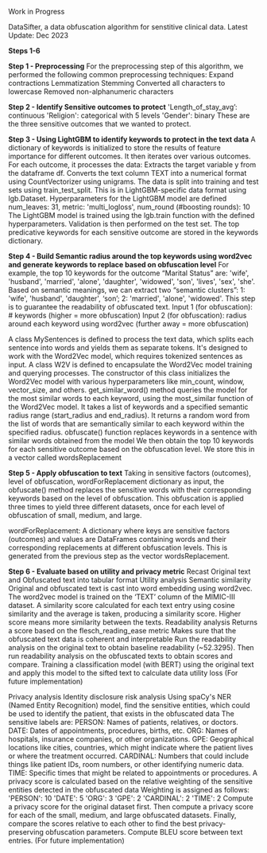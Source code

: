 Work in Progress

DataSifter, a data obfuscation algorithm for senstitive clinical data. Latest Update: Dec 2023

**Steps 1-6**

**Step 1 - Preprocessing**
For the preprocessing step of this algorithm, we performed the following common preprocessing techniques:
Expand contractions
Lemmatization
Stemming
Converted all characters to lowercase
Removed non-alphanumeric characters

**Step 2 - Identify Sensitive outcomes to protect**
'Length_of_stay_avg’: continuous
'Religion': categorical with 5 levels
'Gender': binary
These are the three sensitive outcomes that we wanted to protect.

**Step 3 - Using LightGBM to identify keywords to protect in the text data**
A dictionary of keywords is initialized to store the results of feature importance for different outcomes. It then iterates over various outcomes. 
For each outcome, it processes the data: Extracts the target variable y from the dataframe df. Converts the text column TEXT into a numerical format using CountVectorizer using unigrams.
The data is split into training and test sets using train_test_split. This is in LightGBM-specific data format using lgb.Dataset.
Hyperparameters for the LightGBM model are defined
num_leaves: 31, metric: 'multi_logloss', num_round (#boosting rounds): 10
The LightGBM model is trained using the lgb.train function with the defined hyperparameters. Validation is then performed on the test set.
The top predicative keywords for each sensitive outcome are stored in the keywords dictionary.

**Step 4 - Build Semantic radius around the top keywords using word2vec and generate keywords to replace based on obfuscation level**
For example, the top 10 keywords for the outcome “Marital Status” are: 'wife', 'husband', 'married', 'alone', 'daughter', 'widowed', 'son', 'lives', 'sex', 'she'. Based on semantic meanings, we can extract two “semantic clusters”: 1: 'wife', 'husband', 'daughter', ‘son’; 2: 'married', 'alone', 'widowed'. This step is to guarantee the readability of obfuscated text.
Input 1 (for obfuscation): # keywords (higher = more obfuscation)
Input 2  (for obfuscation): radius around each keyword using word2vec (further away = more obfuscation) 




A class MySentences is defined to process the text data, which splits each sentence into words and yields them as separate tokens. It's designed to work with the Word2Vec model, which requires tokenized sentences as input.
A class W2V is defined to encapsulate the Word2Vec model training and querying processes.
The constructor of this class initializes the Word2Vec model with various hyperparameters like min_count, window, vector_size, and others.
get_similar_word() method queries the model for the most similar words to each keyword, using the most_similar function of the Word2Vec model. It takes a list of keywords and a specified semantic radius range (start_radius and end_radius). It returns a random word from the list of words that are semantically similar to each keyword within the specified radius.
obfuscate() function replaces keywords in a sentence with similar words obtained from the model
We then obtain the top 10 keywords for each sensitive outcome based on the obfuscation level. We store this in a vector called wordsReplacement


**Step 5 - Apply obfuscation to text**
Taking in sensitive factors (outcomes), level of obfuscation, wordForReplacement dictionary as input, the obfuscate() method replaces the sensitive words with their corresponding keywords based on the level of obfuscation. This obfuscation is applied three times to yield three different datasets, once for each level of obfuscation of small, medium, and large.

wordForReplacement: A dictionary where keys are sensitive factors (outcomes) and values are DataFrames containing words and their corresponding replacements at different obfuscation levels. This is generated from the previous step as the vector wordsReplacement.


**Step 6 - Evaluate based on utility and privacy metric**
Recast Original text and Obfuscated text into tabular format
Utility analysis
Semantic similarity
Original and obfuscated text is cast into word embedding using word2vec. The word2vec model is trained on the ‘TEXT’ column of the MIMIC-III dataset. 
A similarity score calculated for each text entry using cosine similarity and the average is taken, producing a similarity score. Higher score means more similarity between the texts.
Readability analysis
Returns a score based on the flesch_reading_ease metric
Makes sure that the obfuscated text data is coherent and interpretable
Run the readability analysis on the original text to obtain baseline readability (~52.3295). Then run readability analysis on the obfuscated texts to obtain scores and compare.
Training a classification model (with BERT) using the original text and apply this model to the sifted text to calculate data utility loss (For future implementation)

Privacy analysis
Identity disclosure risk analysis
Using spaCy's NER (Named Entity Recognition) model, find the sensitive entities, which could be used to identify the patient, that exists in the obfuscated data
The sensitive labels are: 
PERSON: Names of patients, relatives, or doctors.
DATE: Dates of appointments, procedures, births, etc.
ORG: Names of hospitals, insurance companies, or other organizations.
GPE: Geographical locations like cities, countries, which might indicate where the patient lives or where the treatment occurred.
CARDINAL: Numbers that could include things like patient IDs, room numbers, or other identifying numeric data.
TIME: Specific times that might be related to appointments or procedures.
A privacy score is calculated based on the relative weighting of the sensitive entities detected in the obfuscated data
Weighting is assigned as follows:
'PERSON': 10
'DATE': 5
'ORG': 3
'GPE': 2
'CARDINAL': 2
'TIME': 2
Compute a privacy score for the original dataset first. Then compute a privacy score for each of the small, medium, and large obfuscated datasets. Finally, compare the scores relative to each other to find the best privacy-preserving obfuscation parameters.
Compute BLEU score between text entries. (For future implementation)
